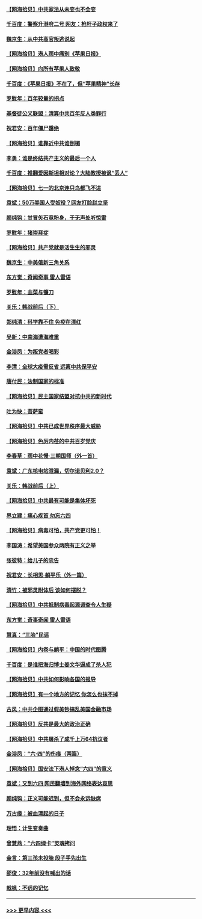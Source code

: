 #### [【网海拾贝】中共家法从未变也不会变](../pages/nsc993/n13050366.md?t=06280451) 
#### [千百度：警察升港府二号 网友：枪杆子政权来了](../pages/nsc993/n13050261.md?t=06280451) 
#### [魏京生：从中共高官叛逃说起](../pages/nsc993/n13048997.md?t=06280451) 
#### [【网海拾贝】港人雨中痛别《苹果日报》](../pages/nsc993/n13048941.md?t=06280451) 
#### [【网海拾贝】向所有苹果人致敬](../pages/nsc993/n13046795.md?t=06280451) 
#### [千百度：《苹果日报》不在了，但“苹果精神”长存](../pages/nsc993/n13046703.md?t=06280451) 
#### [罗慰年：百年较量的拐点](../pages/nsc993/n13046542.md?t=06280451) 
#### [基督徒公义联盟：清算中共百年反人类罪行](../pages/nsc993/n13046499.md?t=06280451) 
#### [祝君安：百年僵尸罄绝](../pages/nsc993/n13045595.md?t=06280451) 
#### [【网海拾贝】谁靠近中共谁倒楣](../pages/nsc993/n13044667.md?t=06280451) 
#### [李勇：谁是终结共产主义的最后一个人](../pages/nsc993/n13044397.md?t=06280451) 
#### [千百度：推翻爱因斯坦相对论？大陆教授被讽“丢人”](../pages/nsc993/n13043908.md?t=06280451) 
#### [【网海拾贝】七一的北京连只鸟都飞不进](../pages/nsc993/n13041377.md?t=06280451) 
#### [袁斌：50万美国人受奴役？网友打脸赵立坚](../pages/nsc993/n13041330.md?t=06280451) 
#### [颜纯钩：甘冒矢石竟粉身，于无声处听惊雷](../pages/nsc993/n13041140.md?t=06280451) 
#### [罗慰年：猪崇拜症](../pages/nsc993/n13041071.md?t=06280451) 
#### [【网海拾贝】共产党就是活生生的邪灵](../pages/nsc993/n13036627.md?t=06280451) 
#### [魏京生：中美俄新三角关系](../pages/nsc993/n13035986.md?t=06280451) 
#### [东方觉：奇闻奇事 雷人雷语](../pages/nsc993/n13035878.md?t=06280451) 
#### [罗慰年：韭菜与镰刀](../pages/nsc993/n13034374.md?t=06280451) 
#### [关乐：韩战前后（下）](../pages/nsc993/n13034113.md?t=06280451) 
#### [郑纯清：科学靠不住 免疫在漂红](../pages/nsc993/n13034093.md?t=06280451) 
#### [吴新：中南海遭海难重](../pages/nsc993/n13034084.md?t=06280451) 
#### [金浴凤：为叛党者喝彩](../pages/nsc993/n13034058.md?t=06280451) 
#### [李清：全球大疫需反省 远离中共保平安](../pages/nsc993/n13033784.md?t=06280451) 
#### [唐付民：法制国家的标准](../pages/nsc993/n13032944.md?t=06280451) 
#### [【网海拾贝】民主国家结盟对抗中共的新时代](../pages/nsc993/n13031717.md?t=06280451) 
#### [吐为快：菩萨蛮](../pages/nsc993/n13030033.md?t=06280451) 
#### [【网海拾贝】中共已成世界秩序最大威胁](../pages/nsc993/n13028138.md?t=06280451) 
#### [【网海拾贝】色厉内荏的中共百岁党庆](../pages/nsc993/n13025582.md?t=06280451) 
#### [李春草：雨中花慢‧三朝国师（外一首）](../pages/nsc993/n13025567.md?t=06280451) 
#### [袁斌：广东核电站泄漏，切尔诺贝利2.0？](../pages/nsc993/n13025475.md?t=06280451) 
#### [关乐：韩战前后（上）](../pages/nsc993/n13025387.md?t=06280451) 
#### [【网海拾贝】中共最有可能是集体坏死](../pages/nsc993/n13023101.md?t=06280451) 
#### [界立建：痛心疾首 勿忘六四](../pages/nsc993/n13022339.md?t=06280451) 
#### [【网海拾贝】病毒可怕，共产党更可怕！](../pages/nsc993/n13020728.md?t=06280451) 
#### [李国涛：希望美国参众两院有正义之举](../pages/nsc993/n13020674.md?t=06280451) 
#### [张彼特：给儿子的忠告](../pages/nsc993/n13018934.md?t=06280451) 
#### [祝君安：长相思‧躺平乐（外一篇）](../pages/nsc993/n13018923.md?t=06280451) 
#### [清竹：被邪灵附体后 该如何摆脱？](../pages/nsc993/n13018877.md?t=06280451) 
#### [【网海拾贝】中共抵制病毒起源调查令人生疑](../pages/nsc993/n13017785.md?t=06280451) 
#### [东方觉：奇事奇闻 雷人雷语](../pages/nsc993/n13017577.md?t=06280451) 
#### [慧真：“三胎”民谣](../pages/nsc993/n13017394.md?t=06280451) 
#### [【网海拾贝】内卷与躺平：中国的时代图腾](../pages/nsc993/n13016128.md?t=06280451) 
#### [千百度：是谁把海归博士姜文华逼成了杀人犯](../pages/nsc993/n13015218.md?t=06280451) 
#### [【网海拾贝】中共如何影响各国的报导](../pages/nsc993/n13012599.md?t=06280451) 
#### [【网海拾贝】有一个地方的记忆 你怎么也抹不掉](../pages/nsc993/n13009802.md?t=06280451) 
#### [古风：中共企图通过假美钞搞乱美国金融市场](../pages/nsc993/n13009626.md?t=06280451) 
#### [【网海拾贝】反共是最大的政治正确](../pages/nsc993/n13007051.md?t=06280451) 
#### [【网海拾贝】中共屠杀了成千上万64抗议者](../pages/nsc993/n13002713.md?t=06280451) 
#### [金浴凤：“六·四”的伤痕（两篇）](../pages/nsc993/n13001719.md?t=06280451) 
#### [【网海拾贝】国安法下港人悼念“六四”的意义](../pages/nsc993/n13001039.md?t=06280451) 
#### [袁斌：又到六四 网民翻墙到海外网络表达哀思](../pages/nsc993/n13000995.md?t=06280451) 
#### [颜纯钩：正义可能迟到，但不会永远缺席](../pages/nsc993/n13000920.md?t=06280451) 
#### [万古缘：被血漂起的日子](../pages/nsc993/n13000914.md?t=06280451) 
#### [理悟：计生变奏曲](../pages/nsc993/n13000414.md?t=06280451) 
#### [曾慧燕：“六四绿卡”灵魂拷问](../pages/nsc993/n13000277.md?t=06280451) 
#### [金言：第三孩未投胎 段子手先出生](../pages/nsc993/n13000215.md?t=06280451) 
#### [邵俊：32年前没有喊出的话](../pages/nsc993/n13000181.md?t=06280451) 
#### [戟枫：不远的记忆](../pages/nsc993/n13000121.md?t=06280451) 

----
#### [ >>> 更早内容 <<< ](../indexes/nsc993-earlier.md)
